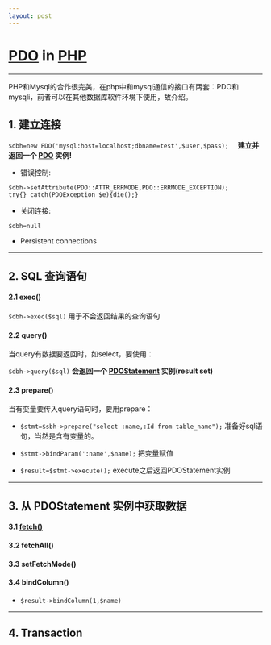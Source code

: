 ```yaml
---
layout: post
---
```

#  [PDO](http://www.php.net/manual/en/book.pdo.php) in [PHP](http://php.net/manual/en/index.php)

***

PHP和Mysql的合作很完美，在php中和mysql通信的接口有两套：PDO和mysqli，前者可以在其他数据库软件环境下使用，故介绍。

## 1. 建立连接

`$dbh=new PDO('mysql:host=localhost;dbname=test',$user,$pass);  ` **建立并返回一个 [PDO](http://php.net/manual/en/class.pdo.php) 实例!**

* 错误控制:  

`$dbh->setAttribute(PDO::ATTR_ERRMODE,PDO::ERRMODE_EXCEPTION);`  
`try{} catch(PDOException $e){die();}`

* 关闭连接:

`$dbh=null`

* Persistent connections

***
## 2.  SQL 查询语句

#### 2.1  exec()  

`$dbh->exec($sql)` 用于不会返回结果的查询语句

#### 2.2 query()  

当query有数据要返回时，如select，要使用：

`$dbh->query($sql)`  **会返回一个 [PDOStatement](http://php.net/PDOStatement) 实例(result set)**

#### 2.3 prepare()

当有变量要传入query语句时，要用prepare：

* `$stmt=$sbh->prepare("select :name,:Id from table_name");` 准备好sql语句，当然是含有变量的。

* `$stmt->bindParam(':name',$name);` 把变量赋值 
* `$result=$stmt->execute();` execute之后返回PDOStatement实例
***
## 3. 从 PDOStatement 实例中获取数据

#### 3.1 [fetch()](http://php.net/manual/en/pdostatement.fetch.php)  

#### 3.2 fetchAll()

#### 3.3 setFetchMode()  

#### 3.4 bindColumn()  
* `$result->bindColumn(1,$name)`  
****
## 4. Transaction
